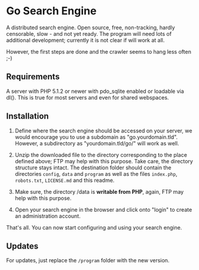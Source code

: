 
Go Search Engine
================

A distributed search engine.  Open source, free, non-tracking, hardly
censorable, slow - and not yet ready.  The program will need lots of additional
development; currently it is not clear if will work at all.

However, the first steps are done and the crawler seems to hang less often ;-)


Requirements
------------

A server with PHP 5.1.2 or newer with pdo_sqlite enabled or loadable via dl().
This is true for most servers and even for shared webspaces.


Installation
------------

1. Define where the search engine should be accessed on your server, we would 
   encourage you to use a subdomain as "go.yourdomain.tld".  However, a 
   subdirectory as "yourdomain.tld/go/" will work as well.

2. Unzip the downloaded file to the directory corresponding to the place
   defined above; FTP may help with this purpose.  Take care, the directory 
   structure stays intact.  The destination folder should contain the
   directories `config`, `data` and `program` as well as the files `index.php`, 
   `robots.txt`, `LICENSE.md` and this readme.
   
3. Make sure, the directory /data is **writable from PHP**, again, FTP may help 
   with this purpose.

4. Open your search engine in the browser and click onto "login" to create an
   administration account.
   
That's all. You can now start configuring and using your search engine.


Updates
-------

For updates, just replace the `/program` folder with the new version.

